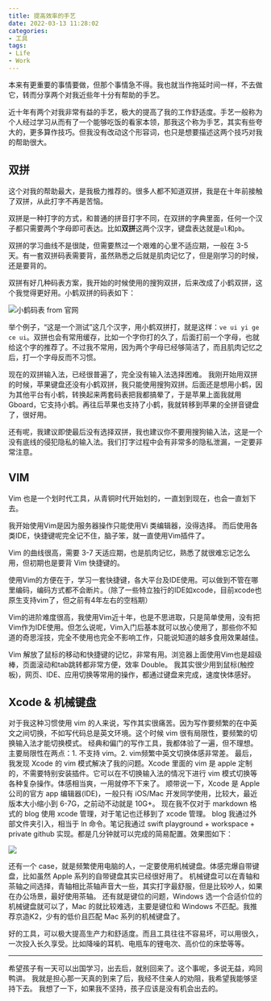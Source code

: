 ```yaml
---
title: 提高效率的手艺
date: 2022-03-13 11:28:02 
categories:
- 工具
tags:
- Life
- Work
---
```


本来有更重要的事情要做，但那个事情急不得。我也就当作拖延时间一样，不去做它，转而分享两个对我近些年十分有帮助的手艺。

近十年有两个对我非常有益的手艺，极大的提高了我的工作舒适度。手艺一般称为个人经过学习从而有了一个能够吃饭的看家本领，那我这个称为手艺，其实有些夸大的，更多算作技巧。但我没有改动这个形容词，也只是想要描述这两个技巧对我的帮助很大。

## 双拼

这个对我的帮助最大，是我极力推荐的。很多人都不知道双拼，我是在十年前接触了双拼，从此打字不再是苦恼。

双拼是一种打字的方式，和普通的拼音打字不同，在双拼的字典里面，任何一个汉子都只需要两个字母即可表达。比如**双拼**这两个汉字，键盘表达就是`ul`和`pb`。

<!-- more -->

双拼的学习曲线不是很陡，但需要熬过一个艰难的心里不适应期，一般在 3-5 天。有一套双拼码表需要背，虽然熟悉之后就是肌肉记忆了，但是刚学习的时候，还是要背的。

双拼有好几种码表方案，我开始的时候使用的搜狗双拼，后来改成了小鹤双拼，这个我觉得更好用。小鹤双拼的码表如下：

![小鹤码表 from 官网](https://cdn.jsdelivr.net/gh/yigegongjiang/image_space@main/blog_img/202210241536030.png)

举个例子，“这是一个测试”这几个汉字，用小鹤双拼打，就是这样：`ve ui yi ge ce ui`。双拼也会有常用缓存，比如一个字你打的久了，后面打前一个字母，也就给这个字的推荐了。不过我不常用，因为两个字母已经够简洁了，而且肌肉记忆之后，打一个字母反而不习惯。

现在的双拼输入法，已经很普遍了，完全没有输入法选择困难。
我刚开始用双拼的时候，苹果键盘还没有小鹤双拼，我只能使用搜狗双拼。后面还是想用小鹤，因为其他平台有小鹤，转换起来两套码表把我都搞晕了，于是苹果上面我就用 Gboard，它支持小鹤。再往后苹果也支持了小鹤，我就转移到苹果的全拼音键盘了，很好用。

还有呢，我建议即使最后没有选择双拼，我也建议你不要用搜狗输入法，这是一个没有底线的侵犯隐私的输入法。我们打字过程中会有非常多的隐私泄漏，一定要非常注意。

## VIM

Vim 也是一个划时代工具，从青铜时代开始划的，一直划到现在，也会一直划下去。

我开始使用Vim是因为服务器操作只能使用Vi 类编辑器，没得选择。
而后使用各类IDE，快捷键呢完全记不住，脑子笨，就一直使用Vim插件了。

Vim 的曲线很高，需要 3-7 天适应期，也是肌肉记忆，熟悉了就很难忘记怎么用，但初期也是要背 Vim 快捷键的。

使用Vim的方便在于，学习一套快捷键，各大平台及IDE使用。可以做到不管在哪里编码，编码方式都不会断片。（除了一些特立独行的IDE如xcode，目前xcode也原生支持vim了，但之前有4年左右的空档期）

Vim的进阶难度很高，我使用Vim近十年，也是不思进取，只是简单使用，没有把Vim作为IDE使用。但怎么说呢，Vim入门后基本就可以放心使用了，那些你不知道的奇思淫技，完全不使用也完全不影响工作，只能说知道的越多食用效果越佳。

Vim 解放了鼠标的移动和快捷键的记忆，非常有用。浏览器上面使用Vim也是超级棒，页面滚动和tab跳转都非常方便，效率 Double。
我其实很少用到鼠标(触控板)，网页、IDE、应用切换等常用的操作，都通过键盘来完成，速度快体感好。

## Xcode & 机械键盘

对于我这种习惯使用 vim 的人来说，写作其实很痛苦。因为写作要频繁的在中英文之间切换，不如写代码总是英文环境。这个时候 vim 很有局限性，要频繁的切换输入法才能切换模式。
经典和偏门的写作工具，我都体验了一遍，但不理想。主要局限性在两点：1. 不支持 vim。2. vim频繁中英文切换体感非常差。
最后，我发现 Xcode 的 vim 模式解决了我的问题。Xcode 里面的 vim 是 apple 定制的，不需要特别安装插件。它可以在不切换输入法的情况下进行 vim 模式切换等各种复杂操作。体感相当爽，一用就停不下来了。
顺带说一下，Xcode 是 Apple 公司的官方 app 编辑器(IDE)，一般只有 iOS/Mac 开发同学使用，比较大，最近版本大小缩小到 6-7G，之前动不动就是 10G+。
现在我不仅对于 markdown 格式的 blog 使用 xcode 管理，对于笔记也迁移到了 xcode 管理。
blog 我通过外部文件夹引入，相当于 ln 命令。笔记我通过 swift playground + workspace + private github 实现。都是几分钟就可以完成的简易配置。效果图如下：

![](https://cdn.jsdelivr.net/gh/yigegongjiang/image_space@main/blog_img/202210241533450.png)

还有一个 case，就是频繁使用电脑的人，一定要使用机械键盘。体感完爆自带键盘，比如虽然 Apple 系列的自带键盘其实已经很好用了。
机械键盘可以在青轴和茶轴之间选择，青轴相比茶轴声音大一些，其实打字最舒服，但是比较吵人，如果在办公场景，最好使用茶轴。
还有就是键位的问题，Windows 选一个合适价位的机械键盘就可以了，Mac 的就比较难选，主要是键位和 Windows 不匹配。我推荐京造K2，少有的低价且匹配 Mac 系列的机械键盘了。

好的工具，可以极大提高生产力和舒适度。而且工具往往不容易坏，可以用很久，一次投入长久享受。比如降噪的耳机、电瓶车的锂电次、高价位的床垫等等。

---

希望孩子有一天可以出国学习，出去后，就别回来了。这个事呢，多说无益，鸡同鸭讲。
我就是担心那一天真的到来了后，我经不住亲人的劝阻，我希望我能够坚持下去。
我想了一下，如果我不坚持，孩子应该是没有机会出去的。
